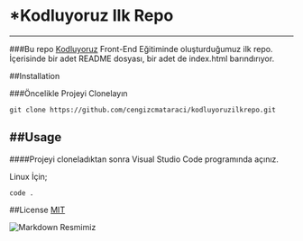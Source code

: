 # *Kodluyoruz Ilk Repo

---------------------------------------------

###Bu repo [Kodluyoruz](www.kodluyoruz.org) Front-End Eğitiminde oluşturduğumuz ilk repo. İçerisinde bir adet README dosyası, bir adet de index.html barındırıyor.


##Installation

###Öncelikle Projeyi Clonelayın

```git clone https://github.com/cengizcmataraci/kodluyoruzilkrepo.git```

##Usage
---

####Projeyi cloneladıktan sonra Visual Studio Code programında açınız.

Linux İçin;

```firstrepoforkodluyoruz
code . 
```

##License
[MIT](www.mit.org)

![Markdown Resmimiz](https://external-content.duckduckgo.com/iu/?u=https%3A%2F%2Fjustyy.com%2Fwp-content%2Fuploads%2F2016%2F01%2Fmarkdown-syntax-language.png&f=1&nofb=1)
